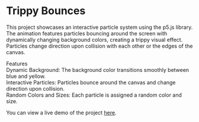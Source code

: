 # Trippy Bounces

This project showcases an interactive particle system using the p5.js library. The animation features particles bouncing around the screen with dynamically changing background colors, creating a trippy visual effect. Particles change direction upon collision with each other or the edges of the canvas.  

Features  
Dynamic Background: The background color transitions smoothly between blue and yellow.  
Interactive Particles: Particles bounce around the canvas and change direction upon collision.  
Random Colors and Sizes: Each particle is assigned a random color and size.  

You can view a live demo of the project [here](https://openprocessing.org/sketch/2058228).
